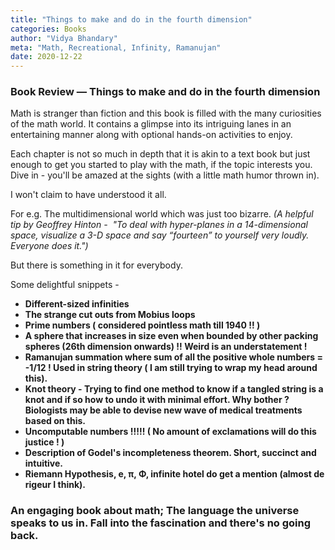 ```yaml
---
title: "Things to make and do in the fourth dimension"
categories: Books
author: "Vidya Bhandary"
meta: "Math, Recreational, Infinity, Ramanujan"
date: 2020-12-22
---
```


### Book Review — Things to make and do in the fourth dimension

Math is stranger than fiction and this book is filled with the many curiosities of the math world. It contains a glimpse into its intriguing lanes in an entertaining manner along with optional hands-on activities to enjoy.

Each chapter is not so much in depth that it is akin to a text book but just enough to get you started to play with the math, if the topic interests you. 
Dive in - you'll be amazed at the sights (with a little math humor thrown in). 

I won't claim to have understood it all. 

For e.g.
The multidimensional world which was just too bizarre. 
*(A helpful tip by Geoffrey Hinton -  "To deal with hyper-planes in a 14-dimensional space, visualize a 3-D space and say “fourteen” to yourself very loudly. Everyone does it.")*

But there is something in it for everybody.

Some delightful snippets - 

- **Different-sized infinities**
- **The strange cut outs from Mobius loops**
- **Prime numbers ( considered pointless math till 1940 !! )**
- **A sphere that increases in size even when bounded by other packing spheres (26th dimension onwards) !! Weird is an understatement !**
- **Ramanujan summation where sum of all the positive whole numbers = -1/12 ! Used in string theory ( I am still trying to wrap my head around this).**
- **Knot theory - Trying to find one method to know if a tangled string is a knot and if so how to undo it with minimal effort. Why bother ? Biologists may be able to devise new wave of medical treatments based on this.**
- **Uncomputable numbers !!!!! ( No amount of exclamations will do this justice ! )**
- **Description of Godel's incompleteness theorem. Short, succinct and intuitive.**
- **Riemann Hypothesis, e, π, Φ, infinite hotel do get a mention (almost de rigeur I think).**

### An engaging book about math; The language the universe speaks to us in. Fall into the fascination and there's no going back.
